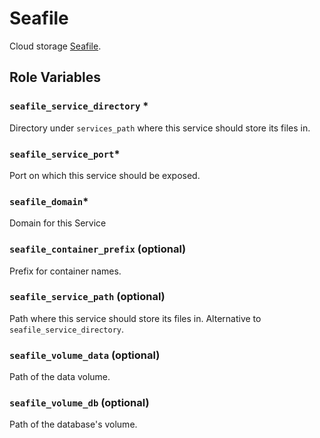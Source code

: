 # Seafile

Cloud storage [Seafile](https://www.seafile.com/en/home/).

## Role Variables

###  `seafile_service_directory` *
Directory under `services_path` where this service should store its files in.

### `seafile_service_port`*
Port on which this service should be exposed.

### `seafile_domain`*
Domain for this Service

### `seafile_container_prefix` (optional)
Prefix for container names.  

### `seafile_service_path` (optional)
Path where this service should store its files in. Alternative to `seafile_service_directory`.  

### `seafile_volume_data` (optional)
Path of the data volume.  

### `seafile_volume_db` (optional)
Path of the database's volume.  

